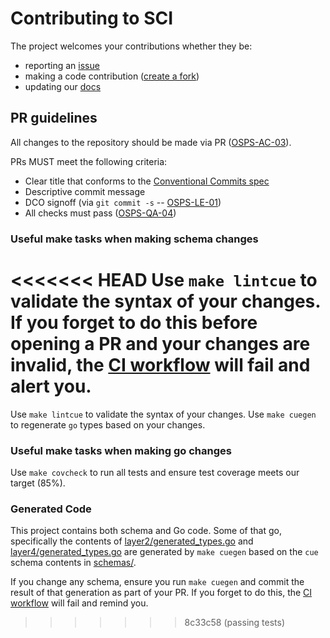 # Contributing to SCI

The project welcomes your contributions whether they be:

* reporting an [issue](https://github.com/revanite-io/sci/issues/new/choose)
* making a code contribution ([create a fork](https://github.com/revanite-io/sci/fork))
* updating our [docs](https://github.com/revanite-io/sci/blob/main/README.md)

## PR guidelines

All changes to the repository should be made via PR ([OSPS-AC-03](https://baseline.openssf.org/#osps-ac-03)).

PRs MUST meet the following criteria:

* Clear title that conforms to the [Conventional Commits spec](https://www.conventionalcommits.org/)
* Descriptive commit message
* DCO signoff (via `git commit -s` -- [OSPS-LE-01](https://baseline.openssf.org/#osps-le-01))
* All checks must pass ([OSPS-QA-04](https://baseline.openssf.org/#osps-qa-04))

### Useful make tasks when making schema changes

<<<<<<< HEAD
Use `make lintcue` to validate the syntax of your changes. If you forget to do this before opening a PR and your changes are invalid, the [CI workflow](.github/workflows/ci.yml) will fail and alert you.
=======
Use `make lintcue` to validate the syntax of your changes. Use `make cuegen` to regenerate `go` types based on your changes.

### Useful make tasks when making go changes

Use `make covcheck` to run all tests and ensure test coverage meets our target (85%).

### Generated Code

This project contains both schema and Go code. Some of that go, specifically the contents of [layer2/generated_types.go](layer2/generated_types.go) and [layer4/generated_types.go](layer4/generated_types.go) are generated by `make cuegen` based on the `cue` schema contents in [schemas/](/schemas).

If you change any schema, ensure you run `make cuegen` and commit the result of that generation as part of your PR. If you forget to do this, the [CI workflow](.github/workflows/ci.yml) will fail and remind you.
>>>>>>> 8c33c58 (passing tests)
